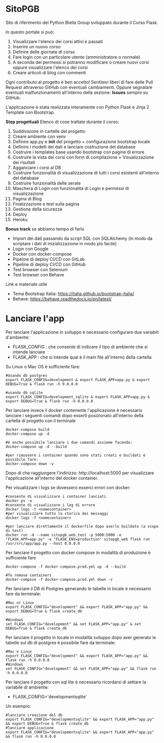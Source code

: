 # SitoPGB

Sito di riferimento del Python Biella Group sviluppato durante il Corso Flask.

In questo portale si può:
1. Visualizzare l'elenco dei corsi attivi e passati
2. Inserire un nuovo corso
3. Definire delle giornate di corso
4. Fare login con un particolare utente (amministratore o normale)
5. A seconda dei permessi si potranno modificare o creare nuovi corsi oppure visualizzare l'elenco dei corsi
6. Creare articoli di blog con commenti

Ogni contributo al progetto è ben accetto! Sentitevi liberi di fare delle Pull Request attraverso GitHub con eventuali cambiamenti.
Oppure segnalare eventuali malfunzionamenti all'interno della sezione: **Issues** sempre su GitHub.

L'applicazione è stata realizzata interamente con Python Flask e Jinja 2 Template con Bootstrap.

**Step progettuali**
Elenco di cose trattate durante il corso:

1. Suddivisione in cartelle del progetto
2. Creare ambiente con venv
3. Definire app.py e __init__ del progetto + configurazione bootstrap locale
4. Definire i modelli dei dati e lanciare costruzione del database
5. Costruire i templates base usando bootstrap con pagine di errore
6. Costruire la vista dei corsi con form di compilazione + Visualizzazione dei risultati
7. Agganciare i corsi al DB
8. Costruire funzionalità di visualizzazione di tutti i corsi esistenti all'interno del database
9. Costruire funzionalità delle serate
10. Maschera di Login con funzionalità di Login e permessi di visualizzazione
11. Pagina di Blog
12. Finalizzazione e test sulla pagina
13. Gestione della sicurezza
14. Deploy
15. Heroku

**Bonus track** se abbiamo tempo di farlo
- Import dei dati passando da script SQL con SQLAlchemy (in modo da scriptare i dati di inizializzazione in modo più facile)
- Login con Google
- Docker con docker-compose
- Pipeline di deploy CI/CD con GitLab
- Pipeline di deploy CI/CD con GitHub
- Test browser con Selenium
- Test browser con Behave

Link e materiale utile
- Tema Bootstrap Italia: https://italia.github.io/bootstrap-italia/
- Behave: https://behave.readthedocs.io/en/latest/
  

# Lanciare l'app

Per lanciare l'applicazione in sviluppo è necessario configurare due variabili d'ambiente:
- FLASK_CONFIG : che consente di indicare il tipo di ambiente che si intende lanciare
- FLASK_APP : che si intende qual è il main file all'interno della cartella

Su Linux o Mac OS è sufficiente fare:
```
#Usando db postgres
export FLASK_CONFIG=development & export FLASK_APP=app.py & export DEBUG=True & flask run -h 0.0.0.0

#usando db sqlite
export FLASK_CONFIG=development_sqlite & export FLASK_APP=app.py & export DEBUG=True & flask run -h 0.0.0.0
```

Per lanciare invece il docker contenente l'applicazione è necessario lanciare i seguenti comandi dopo esserti posizionato all'interno della cartella di progetto con il terminale
```
docker-compose build
docker-compose up -d

#è anche possibile lanciare i due comandi assieme facendo:
docker-compose up -d --build

#per rimuovere i container quando sono stati creati e buildati è possibile fare:
docker-compose down -v
```
Dopo di che raggiungere l'indirizzo: http://localhost:5000 per visualizzare l'applicazione all'interno del docker container.

Per visualizzare i logs se dovessero esserci errori con docker: 
```
#consente di visualizzare i container lanciati
docker ps -a
#consente di visualizzare i log di errore
docker logs -t <nomecontainer> 
#per visualizzare tutto lo storico dei messaggi
docker logs -f <nomecontainer>

#per lanciare direttamente il dockerfile dopo averlo buildato (a scopo di test)
docker run -d --name sitopgb_web_test -p 5000:5000 -e "FLASK_APP=app.py" -e "FLASK_ENV=production" sitopgb_web flask run /usr/src/app/app.py --host 0.0.0.0
```

Per lanciare il progetto con docker compose in modalità di produzione è sufficiente fare
```
docker-compose -f docker-compose.prod.yml up -d --build

#To remove containers
docker-compose -f docker-compose.prod.yml down -v
```

Per lanciare il DB di Postgres generando le tabelle in locale è necessario fare da terminale:
```
#Mac or Linux
export FLASK_CONFIG="development" && export FLASK_APP="app.py" && export DEBUG=True & flask create_db

#Windows
set FLASK_CONFIG="development" && set FLASK_APP="app.py" & set DEBUG=True & flask create_db

```

Per lanciare il progetto in locale in modalità sviluppo dopo aver generato le tabelle sul db di postgres è possibile fare da terminale:
```
#Mac e Linux
export FLASK_CONFIG="development" && export FLASK_APP="app.py" && flask run -h 0.0.0.0
#Windows
set FLASK_CONFIG="development" && set FLASK_APP="app.py" && flask run -h 0.0.0.0
```

Per lanciare il progetto con sql lite è necessario ricordarsi di settare la variabile di ambiente:
- FLASK_CONFIG='developmentsqlite'

Un esempio:
```
#lanciare creazione del db
export FLASK_CONFIG="developmentsqlite" && export FLASK_APP="app.py" && export DEBUG=True & flask create_db
#lanciare applicazione
export FLASK_CONFIG="developmentsqlite" && export FLASK_APP="app.py" && flask run -h 0.0.0.0
```